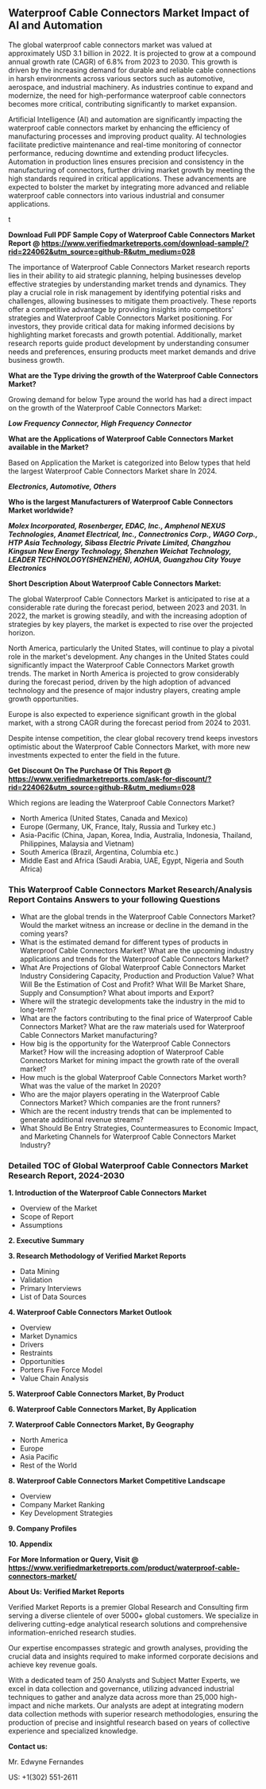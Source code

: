 <h2>Waterproof Cable Connectors Market Impact of AI and Automation</h2><p>The global waterproof cable connectors market was valued at approximately USD 3.1 billion in 2022. It is projected to grow at a compound annual growth rate (CAGR) of 6.8% from 2023 to 2030. This growth is driven by the increasing demand for durable and reliable cable connections in harsh environments across various sectors such as automotive, aerospace, and industrial machinery. As industries continue to expand and modernize, the need for high-performance waterproof cable connectors becomes more critical, contributing significantly to market expansion.</p><p>Artificial Intelligence (AI) and automation are significantly impacting the waterproof cable connectors market by enhancing the efficiency of manufacturing processes and improving product quality. AI technologies facilitate predictive maintenance and real-time monitoring of connector performance, reducing downtime and extending product lifecycles. Automation in production lines ensures precision and consistency in the manufacturing of connectors, further driving market growth by meeting the high standards required in critical applications. These advancements are expected to bolster the market by integrating more advanced and reliable waterproof cable connectors into various industrial and consumer applications.</p>t</p><p id="" class=""><strong>Download Full PDF Sample Copy of Waterproof Cable Connectors Market Report @ <a href="https://www.verifiedmarketreports.com/download-sample/?rid=224062&utm_source=github-R&utm_medium=028" target="_blank">https://www.verifiedmarketreports.com/download-sample/?rid=224062&utm_source=github-R&utm_medium=028</a></strong></p><p>The importance of&nbsp;Waterproof Cable Connectors Market research reports lies in their ability to aid strategic planning, helping businesses develop effective strategies by understanding market trends and dynamics. They play a crucial role in risk management by identifying potential risks and challenges, allowing businesses to mitigate them proactively. These reports offer a competitive advantage by providing insights into competitors' strategies and Waterproof Cable Connectors Market positioning. For investors, they provide critical data for making informed decisions by highlighting market forecasts and growth potential. Additionally, market research reports guide product development by understanding consumer needs and preferences, ensuring products meet market demands and drive business growth.</p><p><strong>What are the&nbsp;Type driving the growth of the Waterproof Cable Connectors Market?</strong></p><p id="" class="">Growing demand for below Type around the world has had a direct impact on the growth of the Waterproof Cable Connectors Market:</p><em><strong>Low Frequency Connector, High Frequency Connector</strong></em></p><strong>What are the&nbsp;Applications&nbsp;of Waterproof Cable Connectors Market available in the Market?</strong></p><p id="" class="">Based on Application the Market is categorized into Below types that held the largest Waterproof Cable Connectors Market share In 2024.</p><em><strong>Electronics, Automotive, Others</strong></em></p><strong>Who is the largest Manufacturers of Waterproof Cable Connectors Market worldwide?</strong></p><p><em><strong>Molex Incorporated, Rosenberger, EDAC, Inc., Amphenol NEXUS Technologies, Anamet Electrical, Inc., Connectronics Corp., WAGO Corp., HTP Asia Technology, Sibass Electric Private Limited, Changzhou Kingsun New Energy Technology, Shenzhen Weichat Technology, LEADER TECHNOLOGY(SHENZHEN), AOHUA, Guangzhou City Youye Electronics</strong></em></p><p id="" class=""><strong>Short Description About Waterproof Cable Connectors Market:</strong></p><p>The global Waterproof Cable Connectors Market is anticipated to rise at a considerable rate during the forecast period, between 2023 and 2031. In 2022, the market is growing steadily, and with the increasing adoption of strategies by key players, the market is expected to rise over the projected horizon.</p><p>North America, particularly the United States, will continue to play a pivotal role in the market's development. Any changes in the United States could significantly impact the Waterproof Cable Connectors Market growth trends. The market in North America is projected to grow considerably during the forecast period, driven by the high adoption of advanced technology and the presence of major industry players, creating ample growth opportunities.</p><p>Europe is also expected to experience significant growth in the global market, with a strong CAGR during the forecast period from 2024 to 2031.</p><p>Despite intense competition, the clear global recovery trend keeps investors optimistic about the Waterproof Cable Connectors Market, with more new investments expected to enter the field in the future.</p><p id="" class=""><strong>Get Discount On The Purchase Of This Report @ <a href="https://www.verifiedmarketreports.com/ask-for-discount/?rid=224062&utm_source=github-R&utm_medium=028" target="_blank">https://www.verifiedmarketreports.com/ask-for-discount/?rid=224062&utm_source=github-R&utm_medium=028</a></strong></p>Which regions are leading the Waterproof Cable Connectors Market?</p><ul><li>North America (United States, Canada and Mexico)</li><li>Europe (Germany, UK, France, Italy, Russia and Turkey etc.)</li><li>Asia-Pacific (China, Japan, Korea, India, Australia, Indonesia, Thailand, Philippines, Malaysia and Vietnam)</li><li>South America (Brazil, Argentina, Columbia etc.)</li><li>Middle East and Africa (Saudi Arabia, UAE, Egypt, Nigeria and South Africa)</li></ul><h3 id="" class="">This Waterproof Cable Connectors Market Research/Analysis Report Contains Answers to your following Questions</h3><ul><li>What are the global trends in the Waterproof Cable Connectors Market? Would the market witness an increase or decline in the demand in the coming years?</li><li>What is the estimated demand for different types of products in Waterproof Cable Connectors Market? What are the upcoming industry applications and trends for the Waterproof Cable Connectors Market?</li><li>What Are Projections of Global Waterproof Cable Connectors Market Industry Considering Capacity, Production and Production Value? What Will Be the Estimation of Cost and Profit? What Will Be Market Share, Supply and Consumption? What about imports and Export?</li><li>Where will the strategic developments take the industry in the mid to long-term?</li><li>What are the factors contributing to the final price of Waterproof Cable Connectors Market? What are the raw materials used for Waterproof Cable Connectors Market manufacturing?</li><li>How big is the opportunity for the Waterproof Cable Connectors Market? How will the increasing adoption of Waterproof Cable Connectors Market for mining impact the growth rate of the overall market?</li><li>How much is the global Waterproof Cable Connectors Market worth? What was the value of the market In 2020?</li><li>Who are the major players operating in the Waterproof Cable Connectors Market? Which companies are the front runners?</li><li>Which are the recent industry trends that can be implemented to generate additional revenue streams?</li><li>What Should Be Entry Strategies, Countermeasures to Economic Impact, and Marketing Channels for Waterproof Cable Connectors Market Industry?</li></ul><h3 id="" class="">Detailed TOC of Global Waterproof Cable Connectors Market Research Report, 2024-2030</h3><p id="" class=""><strong>1. Introduction of the Waterproof Cable Connectors Market</strong></p><ul><li>Overview of the Market</li><li>Scope of Report</li><li>Assumptions</li></ul><p id="" class=""><strong>2. Executive Summary</strong></p><p id="" class=""><strong>3. Research Methodology of Verified Market Reports</strong></p><ul><li>Data Mining</li><li>Validation</li><li>Primary Interviews</li><li>List of Data Sources</li></ul><p id="" class=""><strong>4. Waterproof Cable Connectors Market Outlook</strong></p><ul><li>Overview</li><li>Market Dynamics</li><li>Drivers</li><li>Restraints</li><li>Opportunities</li><li>Porters Five Force Model</li><li>Value Chain Analysis</li></ul><p id="" class=""><strong>5. Waterproof Cable Connectors Market, By Product</strong></p><p id="" class=""><strong>6. Waterproof Cable Connectors Market, By Application</strong></p><p id="" class=""><strong>7. Waterproof Cable Connectors Market, By Geography</strong></p><ul><li>North America</li><li>Europe</li><li>Asia Pacific</li><li>Rest of the World</li></ul><p id="" class=""><strong>8. Waterproof Cable Connectors Market Competitive Landscape</strong></p><ul><li>Overview</li><li>Company Market Ranking</li><li>Key Development Strategies</li></ul><p id="" class=""><strong>9. Company Profiles</strong></p><p id="" class=""><strong>10. Appendix</strong></p><p id="" class=""><strong>For More Information or Query, Visit @ <a href="https://www.verifiedmarketreports.com/product/waterproof-cable-connectors-market/" target="_blank">https://www.verifiedmarketreports.com/product/waterproof-cable-connectors-market/</a></strong></p><p id="" class=""><strong>About Us: Verified Market Reports</strong></p><p id="" class="">Verified Market Reports is a premier Global Research and Consulting firm serving a diverse clientele of over 5000+ global customers. We specialize in delivering cutting-edge analytical research solutions and comprehensive information-enriched research studies.</p><p id="" class="">Our expertise encompasses strategic and growth analyses, providing the crucial data and insights required to make informed corporate decisions and achieve key revenue goals.</p><p id="" class="">With a dedicated team of 250 Analysts and Subject Matter Experts, we excel in data collection and governance, utilizing advanced industrial techniques to gather and analyze data across more than 25,000 high-impact and niche markets. Our analysts are adept at integrating modern data collection methods with superior research methodologies, ensuring the production of precise and insightful research based on years of collective experience and specialized knowledge.</p><p id="" class=""><strong>Contact us:</strong></p><p id="" class="">Mr. Edwyne Fernandes</p><p id="" class="">US: +1(302) 551-2611</p>